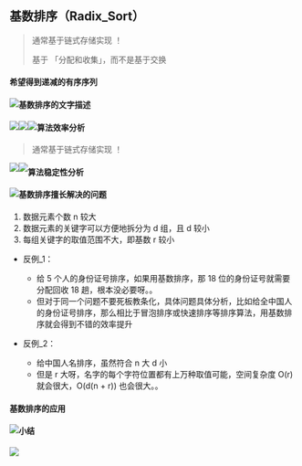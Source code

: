 ## 基数排序（Radix_Sort）

> 通常基于链式存储实现 ！
>
> 基于 「分配和收集」，而不是基于交换

#### 希望得到递减的有序序列

<img src='https://gitee.com/pj-l/imgs-1/raw/master/screenShot/image-20211211101324750.png' style='float: left;'></img>

#### 基数排序的文字描述

<img src='https://gitee.com/pj-l/imgs-1/raw/master/screenShot/image-20211211102214525.png' style='float: left;'></img>

<img src='https://gitee.com/pj-l/imgs-1/raw/master/screenShot/image-20211211102523223.png' style='float: left;'></img>

<img src='https://gitee.com/pj-l/imgs-1/raw/master/screenShot/image-20211211102732737.png' style='float: left;'></img>

#### 算法效率分析

> 通常基于链式存储实现 ！

<img src='https://gitee.com/pj-l/imgs-1/raw/master/screenShot/image-20211211103225230.png' style='float: left;'></img>

<img src='https://gitee.com/pj-l/imgs-1/raw/master/screenShot/image-20211211103444944.png' style='float: left;'></img>

#### 算法稳定性分析

<img src='https://gitee.com/pj-l/imgs-1/raw/master/screenShot/image-20211211103628767.png' style='float: left;'></img>

#### 基数排序擅长解决的问题

1. 数据元素个数 n 较大
2. 数据元素的关键字可以方便地拆分为 d 组，且 d 较小
3. 每组关键字的取值范围不大，即基数 r 较小

- 反例_1：
	- 给 5 个人的身份证号排序，如果用基数排序，那 18 位的身份证号就需要分配回收 18 趟，根本没必要呀。。
	- 但对于同一个问题不要死板教条化，具体问题具体分析，比如给全中国人的身份证号排序，那么相比于冒泡排序或快速排序等排序算法，用基数排序就会得到不错的效率提升

- 反例_2：
	- 给中国人名排序，虽然符合 n 大 d 小
	- 但是 r 大呀，名字的每个字符位置都有上万种取值可能，空间复杂度 O(r) 就会很大，O(d(n + r)) 也会很大。。

#### 基数排序的应用

<img src='https://gitee.com/pj-l/imgs-1/raw/master/screenShot/image-20211211104155985.png' style='float: left;'></img>

#### 小结

<img src='https://gitee.com/pj-l/imgs-1/raw/master/screenShot/image-20211211104949485.png' style='float: left;'></img>
